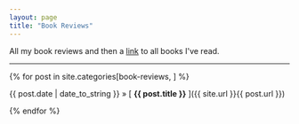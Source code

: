 ```yaml
---
layout: page
title: "Book Reviews"
---
```


All my book reviews and then a <a href="">link</a> to all books I've read.

-----

{% for post in site.categories[book-reviews, ] %}

{{ post.date | date_to_string }} » [ **{{ post.title }}** ]({{ site.url }}{{ post.url }}) 

{% endfor %}

